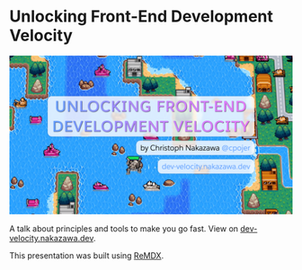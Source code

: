 # Unlocking Front-End Development Velocity

[![Title Image of the Presentation](./title.png)](https://dev-velocity.nakazawa.dev/)

A talk about principles and tools to make you go fast. View on [dev-velocity.nakazawa.dev](https://dev-velocity.nakazawa.dev/).

This presentation was built using [ReMDX](https://github.com/cpojer/remdx).
